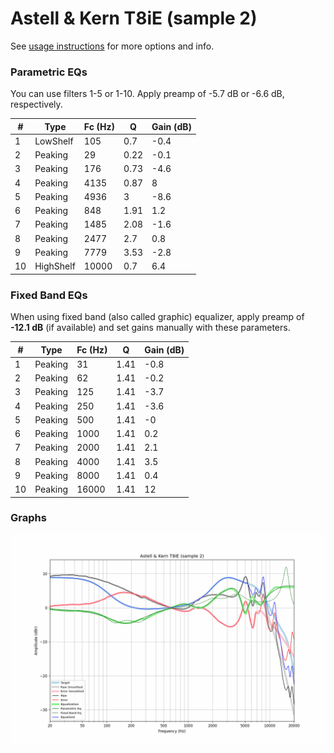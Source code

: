 # Astell & Kern T8iE (sample 2)
See [usage instructions](https://github.com/jaakkopasanen/AutoEq#usage) for more options and info.

### Parametric EQs
You can use filters 1-5 or 1-10. Apply preamp of -5.7 dB or -6.6 dB, respectively.

|   # | Type      |   Fc (Hz) |    Q |   Gain (dB) |
|-----|-----------|-----------|------|-------------|
|   1 | LowShelf  |       105 | 0.7  |        -0.4 |
|   2 | Peaking   |        29 | 0.22 |        -0.1 |
|   3 | Peaking   |       176 | 0.73 |        -4.6 |
|   4 | Peaking   |      4135 | 0.87 |         8   |
|   5 | Peaking   |      4936 | 3    |        -8.6 |
|   6 | Peaking   |       848 | 1.91 |         1.2 |
|   7 | Peaking   |      1485 | 2.08 |        -1.6 |
|   8 | Peaking   |      2477 | 2.7  |         0.8 |
|   9 | Peaking   |      7779 | 3.53 |        -2.8 |
|  10 | HighShelf |     10000 | 0.7  |         6.4 |

### Fixed Band EQs
When using fixed band (also called graphic) equalizer, apply preamp of **-12.1 dB** (if available) and set gains manually with these parameters.

|   # | Type    |   Fc (Hz) |    Q |   Gain (dB) |
|-----|---------|-----------|------|-------------|
|   1 | Peaking |        31 | 1.41 |        -0.8 |
|   2 | Peaking |        62 | 1.41 |        -0.2 |
|   3 | Peaking |       125 | 1.41 |        -3.7 |
|   4 | Peaking |       250 | 1.41 |        -3.6 |
|   5 | Peaking |       500 | 1.41 |        -0   |
|   6 | Peaking |      1000 | 1.41 |         0.2 |
|   7 | Peaking |      2000 | 1.41 |         2.1 |
|   8 | Peaking |      4000 | 1.41 |         3.5 |
|   9 | Peaking |      8000 | 1.41 |         0.4 |
|  10 | Peaking |     16000 | 1.41 |        12   |

### Graphs
![](./Astell%20&%20Kern%20T8iE%20(sample%202).png)
